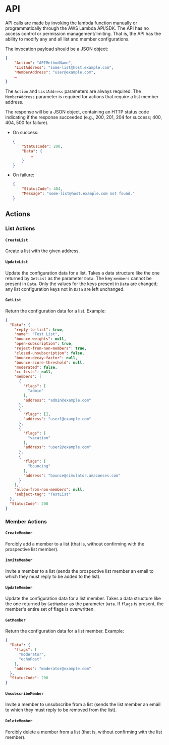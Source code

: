 # API

API calls are made by invoking the lambda function manually or programmatically through the AWS Lambda API/SDK.  The API has no access control or permission management/limiting.  That is, the API has the ability to modify any and all list and member configurations.

The invocation payload should be a JSON object:

```json
{
    "Action": "APIMethodName",
    "ListAddress": "some-list@host.example.com",
    "MemberAddress": "user@example.com",
    …
}
```

The `Action` and `ListAddress` parameters are always required.  The `MemberAddress` parameter is required for actions that require a list member address.

The response will be a JSON object, containing an HTTP status code indicating if the response succeeded (e.g., 200, 201, 204 for success; 400, 404, 500 for failure).

- On success:

	```json
	{
	    "StatusCode": 200,
	    "Data": {
	        …
	    }
	}
	```

- On failure:

    ```json
	{
	    "StatusCode": 404,
	    "Message": "some-list@host.example.com not found."
	}
    ```

## Actions

### List Actions

#### `CreateList`

Create a list with the given address.

#### `UpdateList`

Update the configuration data for a list.  Takes a data structure like the one returned by `GetList` as the parameter `Data`.  The key `members` cannot be present in `Data`.  Only the values for the keys present in `Data` are changed; any list configuration keys not in `Data` are left unchanged.

#### `GetList`

Return the configuration data for a list.  Example:

```json
{
  "Data": {
    "reply-to-list": true,
    "name": "Test List",
    "bounce-weights": null,
    "open-subscription": true,
    "reject-from-non-members": true,
    "closed-unsubscription": false,
    "bounce-decay-factor": null,
    "bounce-score-threshold": null,
    "moderated": false,
    "cc-lists": null,
    "members": [
      {
        "flags": [
          "admin"
        ],
        "address": "admin@example.com"
      },
      {
        "flags": [],
        "address": "user1@example.com"
      },
      {
        "flags": [
          "vacation"
        ],
        "address": "user2@example.com"
      },
      {
        "flags": [
          "bouncing"
        ],
        "address": "bounce@simulator.amazonses.com"
      }
    ],
    "allow-from-non-members": null,
    "subject-tag": "TestList"
  },
  "StatusCode": 200
}
```

### Member Actions

#### `CreateMember`

Forcibly add a member to a list (that is, without confirming with the prospective list member).

#### `InviteMember`

Invite a member to a list (sends the prospective list member an email to which they must reply to be added to the list).

#### `UpdateMember`

Update the configuration data for a list member.  Takes a data structure like the one returned by `GetMember` as the parameter `Data`.  If `flags` is present, the member's entire set of flags is overwritten.

#### `GetMember`

Return the configuration data for a list member.  Example:

```json
{
  "Data": {
    "flags": [
      "moderator",
      "echoPost"
    ],
    "address": "moderator@example.com"
  },
  "StatusCode": 200
}
```

#### `UnsubscribeMember`

Invite a member to unsubscribe from a list (sends the list member an email to which they must reply to be removed from the list).

#### `DeleteMember`

Forcibly delete a member from a list (that is, without confirming with the list member).